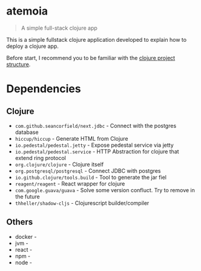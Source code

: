 # atemoia

> A simple full-stack clojure app

This is a simple fullstack clojure application developed to explain how to deploy a clojure app.

Before start, I recommend you to be familiar with
the [clojure project structure](https://souenzzo.com.br/creating-a-clojure-project.html).

# Dependencies 

## Clojure

- `com.github.seancorfield/next.jdbc` - Connect with the postgres database
- `hiccup/hiccup` - Generate HTML from Clojure
- `io.pedestal/pedestal.jetty` - Expose pedestal service via jetty
- `io.pedestal/pedestal.service` - HTTP Abstraction for clojure that extend ring protocol
- `org.clojure/clojure` - Clojure itself
- `org.postgresql/postgresql` - Connect JDBC with postgres
- `io.github.clojure/tools.build` - Tool to generate the jar fiel
- `reagent/reagent` - React wrapper for clojure
- `com.google.guava/guava` - Solve some version confluct. Try to remove in the future
- `thheller/shadow-cljs` - Clojurescript builder/compiler

## Others

- docker -
- jvm - 
- react -
- npm - 
- node - 
